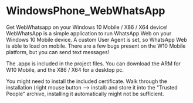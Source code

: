 # WindowsPhone_WebWhatsApp
Get WebWhatsapp on your Windows 10 Mobile / X86 / X64 device! 
WebWhatsApp is a simple application to run WhatsApp Web on your Windows 10 Mobile device. A custom User Agent is set, so WhatsApp Web is able to load on mobile. There are a few bugs present on the W10 Mobile platform, but you can send text messages!   

The .appx is included in the project files. You can download the ARM for W10 Mobile, and the X86 / X64 for a desktop pc.

You might need to install the included certificate. Walk through the installation (right mouse button --> install) and store it into the "Trusted People" archive, installing it automatically might not be sufficient. 
